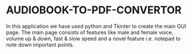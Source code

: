 # AUDIOBOOK-TO-PDF-CONVERTOR
In this application we have used python and Tkinter to create the main GUI page. The main page consists of features like male and female voice, volume up &amp; down, fast &amp; slow speed and a novel feature i.e. notepad to note down important points. 

